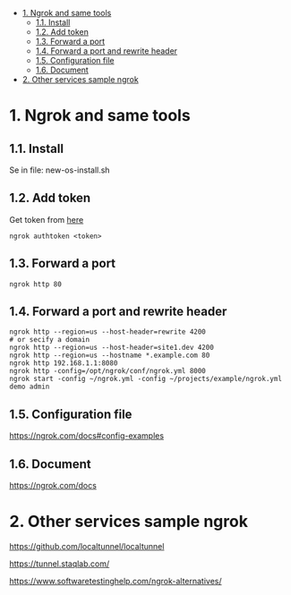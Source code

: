 - [1. Ngrok and same tools](#1-ngrok-and-same-tools)
  - [1.1. Install](#11-install)
  - [1.2. Add token](#12-add-token)
  - [1.3. Forward a port](#13-forward-a-port)
  - [1.4. Forward a port and rewrite header](#14-forward-a-port-and-rewrite-header)
  - [1.5. Configuration file](#15-configuration-file)
  - [1.6. Document](#16-document)
- [2. Other services sample ngrok](#2-other-services-sample-ngrok)


# 1. Ngrok and same tools
## 1.1. Install

Se in file: new-os-install.sh

## 1.2. Add token

Get token from [here](https://dashboard.ngrok.com/auth)

`ngrok authtoken <token>`

## 1.3. Forward a port

`ngrok http 80`

## 1.4. Forward a port and rewrite header

```shell
ngrok http --region=us --host-header=rewrite 4200
# or secify a domain
ngrok http --region=us --host-header=site1.dev 4200
ngrok http --region=us --hostname *.example.com 80
ngrok http 192.168.1.1:8080
ngrok http -config=/opt/ngrok/conf/ngrok.yml 8000
ngrok start -config ~/ngrok.yml -config ~/projects/example/ngrok.yml demo admin
```

## 1.5. Configuration file

https://ngrok.com/docs#config-examples


## 1.6. Document

https://ngrok.com/docs

# 2. Other services sample ngrok

https://github.com/localtunnel/localtunnel

https://tunnel.staqlab.com/

https://www.softwaretestinghelp.com/ngrok-alternatives/

